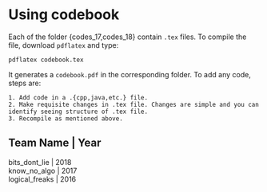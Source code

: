 # Using codebook

Each of the folder {codes_17,codes_18} contain `.tex` files. To compile the file, download `pdflatex` and type:

`pdflatex codebook.tex`

It generates a `codebook.pdf` in the corresponding folder. To add any code, steps are:
```
1. Add code in a .{cpp,java,etc.} file.
2. Make requisite changes in .tex file. Changes are simple and you can identify seeing structure of .tex file.
3. Recompile as mentioned above.
```

Team Name      | Year
---------------------
bits_dont_lie  | 2018  
know_no_algo   | 2017  
logical_freaks | 2016  
